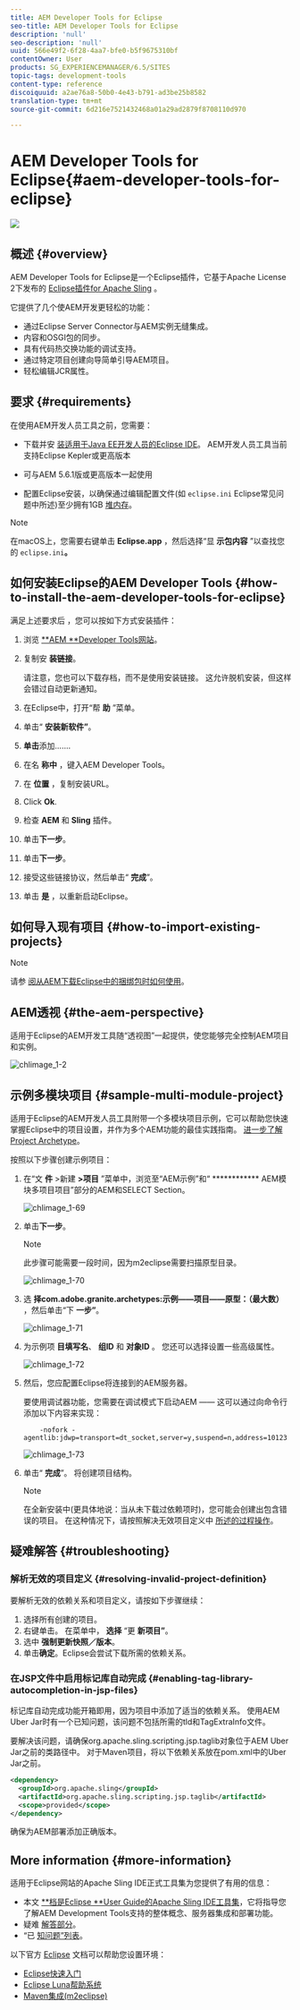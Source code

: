 ```yaml
---
title: AEM Developer Tools for Eclipse
seo-title: AEM Developer Tools for Eclipse
description: 'null'
seo-description: 'null'
uuid: 566e49f2-6f28-4aa7-bfe0-b5f9675310bf
contentOwner: User
products: SG_EXPERIENCEMANAGER/6.5/SITES
topic-tags: development-tools
content-type: reference
discoiquuid: a2ae76a8-50b0-4e43-b791-ad3be25b8582
translation-type: tm+mt
source-git-commit: 6d216e7521432468a01a29ad2879f8708110d970

---
```



# AEM Developer Tools for Eclipse{#aem-developer-tools-for-eclipse}

![](do-not-localize/chlimage_1-9.png)

## 概述 {#overview}

AEM Developer Tools for Eclipse是一个Eclipse插件，它基于Apache License 2下发布的 [Eclipse插件for Apache Sling](https://sling.apache.org/documentation/development/ide-tooling.html) 。

它提供了几个使AEM开发更轻松的功能：

* 通过Eclipse Server Connector与AEM实例无缝集成。
* 内容和OSGI包的同步。
* 具有代码热交换功能的调试支持。
* 通过特定项目创建向导简单引导AEM项目。
* 轻松编辑JCR属性。

## 要求 {#requirements}

在使用AEM开发人员工具之前，您需要：

* 下载并安 [装适用于Java EE开发人员的Eclipse IDE](https://eclipse.org/downloads/packages/eclipse-ide-java-ee-developers/lunar)。 AEM开发人员工具当前支持Eclipse Kepler或更高版本

* 可与AEM 5.6.1版或更高版本一起使用
* 配置Eclipse安装，以确保通过编辑配置文件(如 `eclipse.ini` Eclipse常见问题中所述)至少拥有1GB [堆内存](https://wiki.eclipse.org/FAQ_How_do_I_increase_the_heap_size_available_to_Eclipse%3F)。

>[!NOTE]
>
>在macOS上，您需要右键单击 **Eclipse.app** ，然后选择“显 **示包内容** ”以查找您的 `eclipse.ini`**。**

## 如何安装Eclipse的AEM Developer Tools {#how-to-install-the-aem-developer-tools-for-eclipse}

满足上述要求后 [](#requirements) ，您可以按如下方式安装插件：

1. 浏览 [**AEM **Developer Tools网站](https://eclipse.adobe.com/aem/dev-tools/)。

1. 复制安 **装链接**。

   请注意，您也可以下载存档，而不是使用安装链接。 这允许脱机安装，但这样会错过自动更新通知。

1. 在Eclipse中，打开“帮 **助** ”菜单。
1. 单击“ **安装新软件”**。
1. **单击**&#x200B;添加…….
1. 在名 **称中** ，键入AEM Developer Tools。
1. 在 **位置** ，复制安装URL。
1. Click **Ok**.
1. 检查 **AEM** 和 **Sling** 插件。
1. 单击&#x200B;**下一步**。
1. 单击&#x200B;**下一步**。
1. 接受这些链接协议，然后单击“ **完成**”。
1. 单击 **是** ，以重新启动Eclipse。

## 如何导入现有项目 {#how-to-import-existing-projects}

>[!NOTE]
>
>请参 [阅从AEM下载Eclipse中的捆绑包时如何使用](https://stackoverflow.com/questions/29699726/how-to-work-with-a-bundle-in-eclipse-when-it-was-downloaded-from-aem/29705407#29705407)。

## AEM透视 {#the-aem-perspective}

适用于Eclipse的AEM开发工具随“透视图”一起提供，使您能够完全控制AEM项目和实例。

![chlimage_1-2](assets/chlimage_1-2a.jpeg)

## 示例多模块项目 {#sample-multi-module-project}

适用于Eclipse的AEM开发人员工具附带一个多模块项目示例，它可以帮助您快速掌握Eclipse中的项目设置，并作为多个AEM功能的最佳实践指南。 [进一步了解Project Archetype](https://github.com/Adobe-Marketing-Cloud/aem-project-archetype)。

按照以下步骤创建示例项目：

1. 在“文 **件** >新建 **>项目** ”菜单中，浏览至“AEM示例”和“ ************ AEM模块多项目项目”部分的AEM和SELECT Section。

   ![chlimage_1-69](assets/chlimage_1-69a.png)

1. 单击&#x200B;**下一步**。

   >[!NOTE]
   >
   >此步骤可能需要一段时间，因为m2eclipse需要扫描原型目录。

   ![chlimage_1-70](assets/chlimage_1-70a.png)

1. 选 **择com.adobe.granite.archetypes:示例——项目——原型：（最大数）** ，然后单击“下 **一步”**。

   ![chlimage_1-71](assets/chlimage_1-71a.png)

1. 为示例项 **目填写名**、 **组ID** 和 **对象ID** 。 您还可以选择设置一些高级属性。

   ![chlimage_1-72](assets/chlimage_1-72a.png)

1. 然后，您应配置Eclipse将连接到的AEM服务器。

   要使用调试器功能，您需要在调试模式下启动AEM —— 这可以通过向命令行添加以下内容来实现：

   ```
       -nofork -agentlib:jdwp=transport=dt_socket,server=y,suspend=n,address=10123
   ```

   ![chlimage_1-73](assets/chlimage_1-73a.png)

1. 单击“ **完成**”。 将创建项目结构。

   >[!NOTE]
   >
   >在全新安装中(更具体地说：当从未下载过依赖项时)，您可能会创建出包含错误的项目。 在这种情况下，请按照解决无效项目定义中 [所述的过程操作](#resolving-invalid-project-definition)。

## 疑难解答 {#troubleshooting}

### 解析无效的项目定义 {#resolving-invalid-project-definition}

要解析无效的依赖关系和项目定义，请按如下步骤继续：

1. 选择所有创建的项目。
1. 右键单击。 在菜单中， **选择** “更 **新项目”**。
1. 选中 **强制更新快照／版本**。
1. 单击&#x200B;**确定**。Eclipse会尝试下载所需的依赖关系。

### 在JSP文件中启用标记库自动完成 {#enabling-tag-library-autocompletion-in-jsp-files}

标记库自动完成功能开箱即用，因为项目中添加了适当的依赖关系。 使用AEM Uber Jar时有一个已知问题，该问题不包括所需的tld和TagExtraInfo文件。

要解决该问题，请确保org.apache.sling.scripting.jsp.taglib对象位于AEM Uber Jar之前的类路径中。 对于Maven项目，将以下依赖关系放在pom.xml中的Uber Jar之前。

```xml
<dependency>
  <groupId>org.apache.sling</groupId>
  <artifactId>org.apache.sling.scripting.jsp.taglib</artifactId>
  <scope>provided</scope>
</dependency>
```

确保为AEM部署添加正确版本。

## More information {#more-information}

适用于Eclipse网站的Apache Sling IDE正式工具集为您提供了有用的信息：

* 本文 [**档是Eclipse **User Guide的Apache Sling IDE工具集](https://sling.apache.org/documentation/development/ide-tooling.html)，它将指导您了解AEM Development Tools支持的整体概念、服务器集成和部署功能。
* 疑难 [解答部分](https://sling.apache.org/documentation/development/ide-tooling.html#troubleshooting)。
* “已 [知问题”列表](https://sling.apache.org/documentation/development/ide-tooling.html#known-issues)。

以下官方 [Eclipse](https://eclipse.org/) 文档可以帮助您设置环境：

* [Eclipse快速入门](https://eclipse.org/users/)
* [Eclipse Luna帮助系统](https://help.eclipse.org/luna/index.jsp)
* [Maven集成(m2eclipse)](https://www.eclipse.org/m2e/)

